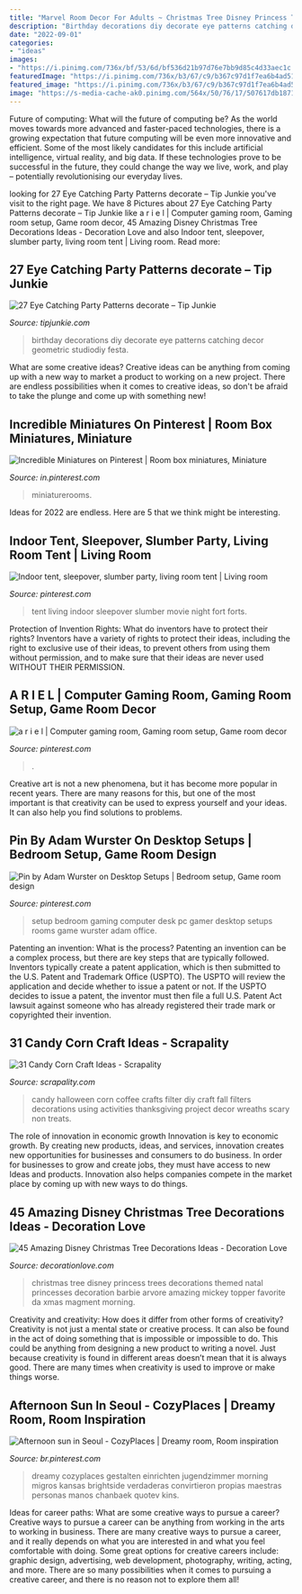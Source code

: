 ```yaml
---
title: "Marvel Room Decor For Adults ~ Christmas Tree Disney Princess Trees Decorations Themed Natal Princesses Decoration Barbie Arvore Amazing Mickey Topper Favorite Da Xmas Magment Morning"
description: "Birthday decorations diy decorate eye patterns catching decor geometric studiodiy festa"
date: "2022-09-01"
categories:
- "ideas"
images:
- "https://i.pinimg.com/736x/bf/53/6d/bf536d21b97d76e7bb9d85c4d33aec1c.jpg"
featuredImage: "https://i.pinimg.com/736x/b3/67/c9/b367c97d1f7ea6b4ad51c5b61a50bb79--pc-setup-gaming-setup.jpg"
featured_image: "https://i.pinimg.com/736x/b3/67/c9/b367c97d1f7ea6b4ad51c5b61a50bb79--pc-setup-gaming-setup.jpg"
image: "https://s-media-cache-ak0.pinimg.com/564x/50/76/17/507617db187154101d519bb383cbeef8.jpg"
---
```



Future of computing: What will the future of computing be?
As the world moves towards more advanced and faster-paced technologies, there is a growing expectation that future computing will be even more innovative and efficient. Some of the most likely candidates for this include artificial intelligence, virtual reality, and big data. If these technologies prove to be successful in the future, they could change the way we live, work, and play – potentially revolutionising our everyday lives.

	

		
looking for 27 Eye Catching Party Patterns decorate – Tip Junkie you've visit to the right page. We have 8 Pictures about 27 Eye Catching Party Patterns decorate – Tip Junkie like a r i e l | Computer gaming room, Gaming room setup, Game room decor, 45 Amazing Disney Christmas Tree Decorations Ideas - Decoration Love and also Indoor tent, sleepover, slumber party, living room tent | Living room. Read more:
		
    
## 27 Eye Catching Party Patterns decorate – Tip Junkie

<img loading=lazy src="https://cdn.tipjunkie.com/wp-content/uploads/cache/73/76/73767c36c7b9f708b020ce1b392b8a5c.jpg" onerror="this.onerror=null;this.src='https://tse4.mm.bing.net/th?id=OIP.orjifVJMPxyCN0Fi_ScjhwHaLH&amp;pid=15.1';" alt="27 Eye Catching Party Patterns decorate – Tip Junkie">

_Source: tipjunkie.com_

>birthday decorations diy decorate eye patterns catching decor geometric studiodiy festa. 

	

What are some creative ideas?
Creative ideas can be anything from coming up with a new way to market a product to working on a new project. There are endless possibilities when it comes to creative ideas, so don't be afraid to take the plunge and come up with something new!

    
## Incredible Miniatures On Pinterest | Room Box Miniatures, Miniature

<img loading=lazy src="https://i.pinimg.com/736x/33/4f/6b/334f6b6810a503d5adf08f7600349e2d.jpg" onerror="this.onerror=null;this.src='https://tse3.mm.bing.net/th?id=OIP.0ln9a2TcPQ_o3liSD8svpQHaGX&amp;pid=15.1';" alt="Incredible Miniatures on Pinterest | Room box miniatures, Miniature">

_Source: in.pinterest.com_

>miniaturerooms. 

	

Ideas for 2022 are endless. Here are 5 that we think might be interesting. 

    
## Indoor Tent, Sleepover, Slumber Party, Living Room Tent | Living Room

<img loading=lazy src="https://i.pinimg.com/736x/08/e4/23/08e42377d81a5e4d924099d05169c301.jpg" onerror="this.onerror=null;this.src='https://tse2.mm.bing.net/th?id=OIP.XcLKv09QAhzmkCQcLRs2oQHaEK&amp;pid=15.1';" alt="Indoor tent, sleepover, slumber party, living room tent | Living room">

_Source: pinterest.com_

>tent living indoor sleepover slumber movie night fort forts. 

	

Protection of Invention Rights: What do inventors have to protect their rights?
Inventors have a variety of rights to protect their ideas, including the right to exclusive use of their ideas, to prevent others from using them without permission, and to make sure that their ideas are never used WITHOUT THEIR PERMISSION.

    
## A R I E L | Computer Gaming Room, Gaming Room Setup, Game Room Decor

<img loading=lazy src="https://i.pinimg.com/736x/e0/ec/90/e0ec90780303f298dd456e411cdd8906.jpg" onerror="this.onerror=null;this.src='https://tse3.mm.bing.net/th?id=OIP.O6QLvBJ5FeN5pHVM3rmGzAHaJ3&amp;pid=15.1';" alt="a r i e l | Computer gaming room, Gaming room setup, Game room decor">

_Source: pinterest.com_

>. 

	

Creative art is not a new phenomena, but it has become more popular in recent years. There are many reasons for this, but one of the most important is that creativity can be used to express yourself and your ideas. It can also help you find solutions to problems.

    
## Pin By Adam Wurster On Desktop Setups | Bedroom Setup, Game Room Design

<img loading=lazy src="https://i.pinimg.com/736x/b3/67/c9/b367c97d1f7ea6b4ad51c5b61a50bb79--pc-setup-gaming-setup.jpg" onerror="this.onerror=null;this.src='https://tse3.mm.bing.net/th?id=OIP.oHVZdJjHvLH9TpZQPRYqVQHaD1&amp;pid=15.1';" alt="Pin by Adam Wurster on Desktop Setups | Bedroom setup, Game room design">

_Source: pinterest.com_

>setup bedroom gaming computer desk pc gamer desktop setups rooms game wurster adam office. 

	

Patenting an invention: What is the process?
Patenting an invention can be a complex process, but there are key steps that are typically followed. Inventors typically create a patent application, which is then submitted to the U.S. Patent and Trademark Office (USPTO). The USPTO will review the application and decide whether to issue a patent or not. If the USPTO decides to issue a patent, the inventor must then file a full U.S. Patent Act lawsuit against someone who has already registered their trade mark or copyrighted their invention.

    
## 31 Candy Corn Craft Ideas - Scrapality

<img loading=lazy src="https://s-media-cache-ak0.pinimg.com/564x/50/76/17/507617db187154101d519bb383cbeef8.jpg" onerror="this.onerror=null;this.src='https://tse4.mm.bing.net/th?id=OIP.nU707FtoNi6XhwIgc81vEwHaLH&amp;pid=15.1';" alt="31 Candy Corn Craft Ideas - Scrapality">

_Source: scrapality.com_

>candy halloween corn coffee crafts filter diy craft fall filters decorations using activities thanksgiving project decor wreaths scary non treats. 

	

The role of innovation in economic growth
Innovation is key to economic growth. By creating new products, ideas, and services, innovation creates new opportunities for businesses and consumers to do business. In order for businesses to grow and create jobs, they must have access to new Ideas and products. Innovation also helps companies compete in the market place by coming up with new ways to do things.

    
## 45 Amazing Disney Christmas Tree Decorations Ideas - Decoration Love

<img loading=lazy src="http://www.decorationlove.com/wp-content/uploads/2016/10/Princess-Christmas-Tree-Ideas.jpg" onerror="this.onerror=null;this.src='https://tse3.mm.bing.net/th?id=OIP.0t3ICsGdJrUxytFvOfXVhAHaNK&amp;pid=15.1';" alt="45 Amazing Disney Christmas Tree Decorations Ideas - Decoration Love">

_Source: decorationlove.com_

>christmas tree disney princess trees decorations themed natal princesses decoration barbie arvore amazing mickey topper favorite da xmas magment morning. 

	

Creativity and creativity: How does it differ from other forms of creativity?
Creativity is not just a mental state or creative process. It can also be found in the act of doing something that is impossible or impossible to do. This could be anything from designing a new product to writing a novel. Just because creativity is found in different areas doesn’t mean that it is always good. There are many times when creativity is used to improve or make things worse.

    
## Afternoon Sun In Seoul - CozyPlaces | Dreamy Room, Room Inspiration

<img loading=lazy src="https://i.pinimg.com/736x/bf/53/6d/bf536d21b97d76e7bb9d85c4d33aec1c.jpg" onerror="this.onerror=null;this.src='https://tse4.mm.bing.net/th?id=OIP.L7Hp2oJbf9as5Mc69AEl1gHaJO&amp;pid=15.1';" alt="Afternoon sun in Seoul - CozyPlaces | Dreamy room, Room inspiration">

_Source: br.pinterest.com_

>dreamy cozyplaces gestalten einrichten jugendzimmer morning migros kansas brightside verdaderas convirtieron propias maestras personas manos chanbaek quotev kins. 

	

Ideas for career paths: What are some creative ways to pursue a career?
Creative ways to pursue a career can be anything from working in the arts to working in business. There are many creative ways to pursue a career, and it really depends on what you are interested in and what you feel comfortable with doing. Some great options for creative careers include: graphic design, advertising, web development, photography, writing, acting, and more. There are so many possibilities when it comes to pursuing a creative career, and there is no reason not to explore them all!

